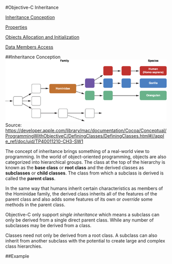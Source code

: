 
#Objective-C Inheritance



  [<i class="icon-file"></i>Inheritance Conception](#inheritance-conception)  
  
 [<i class="icon-file"></i>Properties](#properties)  
 
 [<i class="icon-file"></i>Objects Allocation and Initialization](#objects-allocation-and-initialization)  
 
  [<i class="icon-file"></i>Data Members Access](#data-members-access)  

##Inheritance Conception
![Alt text](/image/humansgorillas.png) 
Source: https://developer.apple.com/library/mac/documentation/Cocoa/Conceptual/ProgrammingWithObjectiveC/DefiningClasses/DefiningClasses.html#//apple_ref/doc/uid/TP40011210-CH3-SW1

The concept of inheritance brings something of a real-world view to programming. In the world of object-oriented programming, objects are also categorized into hierarchical groups. The class at the top of the hierarchy is known as the **base class** or **root class** and the derived classes as **subclasses** or **child classes**. The class from which a subclass is derived is called the **parent class**. 

In the same way that humans inherit certain characteristics as members of the Hominidae family, the derived class inherits all of the features of the parent class and also adds some features of its own or *override* some methods in the parent class.

Objective-C only support *single inheritance* which means a subclass can only be derived from a single direct parent class. While any number of subclasses may be derived from a class.  

Classes need not only be derived from a root class. A subclass can also inherit from another subclass with the potential to create large and complex class hierarchies.


##Example



 
